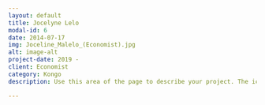 ```yaml
---
layout: default
title: Jocelyne Lelo
modal-id: 6
date: 2014-07-17
img: Joceline_Malelo_(Economist).jpg
alt: image-alt
project-date: 2019 -
client: Economist
category: Kongo
description: Use this area of the page to describe your project. The icon above is part of a free icon set by <a href="https://sellfy.com/p/8Q9P/jV3VZ/">Flat Icons</a>. On their website, you can download their free set with 16 icons, or you can purchase the entire set with 146 icons for only $12!

---
```

